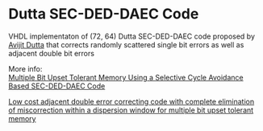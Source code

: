 # Dutta SEC-DED-DAEC Code

VHDL implementaton of (72, 64) Dutta SEC-DED-DAEC code proposed by [Avijit Dutta](https://ieeexplore.ieee.org/author/38529200900) that corrects randomly scattered single bit errors as well as adjacent double bit errors

More info:<br>
[Multiple Bit Upset Tolerant Memory Using a Selective Cycle Avoidance Based SEC-DED-DAEC Code](https://ieeexplore.ieee.org/document/4209937)<br>

[Low cost adjacent double error correcting code with complete elimination of miscorrection within a dispersion window for multiple bit upset tolerant memory](https://ieeexplore.ieee.org/document/7332119)
